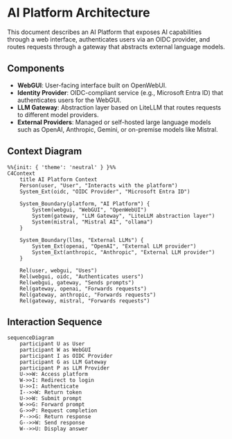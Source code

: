 # AI Platform Architecture

This document describes an AI Platform that exposes AI capabilities through a web interface, authenticates users via an OIDC provider, and routes requests through a gateway that abstracts external language models.

## Components

- **WebGUI**: User-facing interface built on OpenWebUI.
- **Identity Provider**: OIDC-compliant service (e.g., Microsoft Entra ID) that authenticates users for the WebGUI.
- **LLM Gateway**: Abstraction layer based on LiteLLM that routes requests to different model providers.
- **External Providers**: Managed or self-hosted large language models such as OpenAI, Anthropic, Gemini, or on-premise models like Mistral.

## Context Diagram

```mermaid
%%{init: { 'theme': 'neutral' } }%%
C4Context
    title AI Platform Context
    Person(user, "User", "Interacts with the platform")
    System_Ext(oidc, "OIDC Provider", "Microsoft Entra ID")

    System_Boundary(platform, "AI Platform") {
        System(webgui, "WebGUI", "OpenWebUI")
        System(gateway, "LLM Gateway", "LiteLLM abstraction layer")
        System(mistral, "Mistral AI", "ollama")
    }

    System_Boundary(llms, "External LLMs") {
        System_Ext(openai, "OpenAI", "External LLM provider")
        System_Ext(anthropic, "Anthropic", "External LLM provider")
    }

    Rel(user, webgui, "Uses")
    Rel(webgui, oidc, "Authenticates users")
    Rel(webgui, gateway, "Sends prompts")
    Rel(gateway, openai, "Forwards requests")
    Rel(gateway, anthropic, "Forwards requests")
    Rel(gateway, mistral, "Forwards requests")
```

## Interaction Sequence

```mermaid
sequenceDiagram
    participant U as User
    participant W as WebGUI
    participant I as OIDC Provider
    participant G as LLM Gateway
    participant P as LLM Provider
    U->>W: Access platform
    W->>I: Redirect to login
    U->>I: Authenticate
    I-->>W: Return token
    U->>W: Submit prompt
    W->>G: Forward prompt
    G->>P: Request completion
    P-->>G: Return response
    G-->>W: Send response
    W-->>U: Display answer
```


